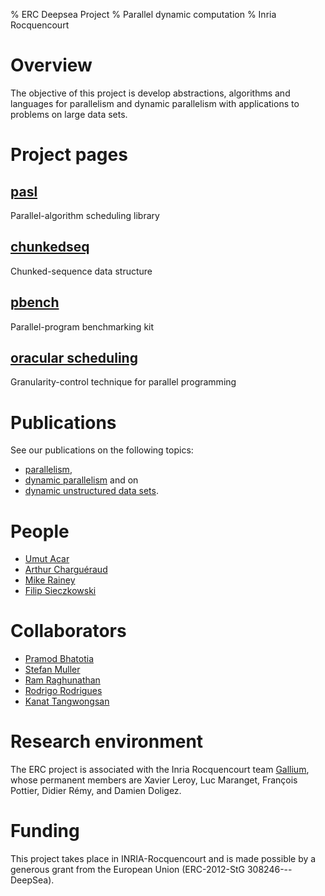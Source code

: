 % ERC Deepsea Project
% Parallel dynamic computation
% Inria Rocquencourt

Overview
========

The objective of this project is develop abstractions, algorithms and
languages for parallelism and dynamic parallelism with applications to
problems on large data sets.

Project pages
=============

## [pasl](http://deepsea.inria.fr/pasl/)

Parallel-algorithm scheduling library

## [chunkedseq](http://deepsea.inria.fr/chunkedseq/)

Chunked-sequence data structure

## [pbench](http://deepsea.inria.fr/pbench/)

Parallel-program benchmarking kit

## [oracular scheduling](http://deepsea.inria.fr/oracular)

Granularity-control technique for parallel programming

Publications
============

See our publications on the following topics:

- [parallelism](http://www.umut-acar.org/publications-by-topic#TOC-Parallel-Computation),
- [dynamic
parallelism](http://www.umut-acar.org/publications-by-topic#TOC-Dynamic-Parallelism)
and on
- [dynamic unstructured data
sets](http://www.umut-acar.org/publications-by-topic#TOC-Dynamic-Unstructured-Data).

People
======

- [Umut Acar](http://www.umut-acar.org/site/umutacar/)
- [Arthur Charguéraud](http://www.chargueraud.org/)
- [Mike Rainey](http://gallium.inria.fr/~rainey/)
- [Filip Sieczkowski](http://cs.au.dk/~filips/)

Collaborators
=============

- [Pramod Bhatotia](http://www.mpi-sws.org/~bhatotia/)
- [Stefan Muller](http://www.cs.cmu.edu/~smuller/)
- [Ram Raghunathan](http://www.cs.cmu.edu/~rraghuna/)
- [Rodrigo Rodrigues](http://asc.di.fct.unl.pt/~rodrigo/)
- [Kanat Tangwongsan](http://www.cs.cmu.edu/~ktangwon/)

Research environment
====================

The ERC project is associated with the Inria Rocquencourt team
[Gallium](http://gallium.inria.fr/), whose permanent members are
Xavier Leroy, Luc Maranget, François Pottier, Didier Rémy, and Damien
Doligez.

Funding
=======

This project takes place in INRIA-Rocquencourt and is made possible by
a generous grant from the European Union (ERC-2012-StG
308246---DeepSea).
